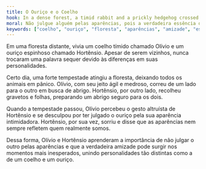 ```yaml
---
title: O Ouriço e o Coelho
hook: In a dense forest, a timid rabbit and a prickly hedgehog crossed paths. Both had to learn that appearances can be deceiving. Who will emerge victorious in this clash of personalities?
moral: Não julgue alguém pelas aparências, pois a verdadeira essência de uma pessoa vai além do que os olhos podem ver.
keywords: ["coelho", "ouriço", "floresta", "aparências", "amizade", "essência", "personalidades", "altruísta"]
---
```


Em uma floresta distante, vivia um coelho tímido chamado Olívio e um ouriço espinhoso chamado Hortênsio. Apesar de serem vizinhos, nunca trocaram uma palavra sequer devido às diferenças em suas personalidades.

Certo dia, uma forte tempestade atingiu a floresta, deixando todos os animais em pânico. Olívio, com seu jeito ágil e medroso, correu de um lado para o outro em busca de abrigo. Hortênsio, por outro lado, recolheu gravetos e folhas, preparando um abrigo seguro para os dois.

Quando a tempestade passou, Olívio percebeu o gesto altruísta de Hortênsio e se desculpou por ter julgado o ouriço pela sua aparência intimidadora. Hortênsio, por sua vez, sorriu e disse que as aparências nem sempre refletem quem realmente somos.

Dessa forma, Olívio e Hortênsio aprenderam a importância de não julgar o outro pelas aparências e que a verdadeira amizade pode surgir nos momentos mais inesperados, unindo personalidades tão distintas como a de um coelho e um ouriço.
